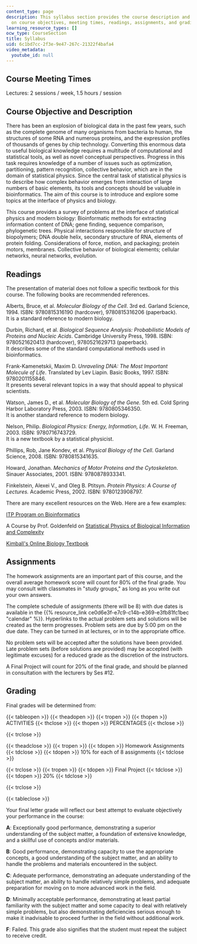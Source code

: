 ```yaml
---
content_type: page
description: This syllabus section provides the course description and information
  on course objectives, meeting times, readings, assignments, and grading.
learning_resource_types: []
ocw_type: CourseSection
title: Syllabus
uid: 6c1bd7cc-2f3e-9e47-267c-21322f4bafa4
video_metadata:
  youtube_id: null
---
```


Course Meeting Times
--------------------

Lectures: 2 sessions / week, 1.5 hours / session

Course Objective and Description
--------------------------------

There has been an explosion of biological data in the past few years, such as the complete genome of many organisms from bacteria to human, the structures of some RNA and numerous proteins, and the expression profiles of thousands of genes by chip technology. Converting this enormous data to useful biological knowledge requires a multitude of computational and statistical tools, as well as novel conceptual perspectives. Progress in this task requires knowledge of a number of issues such as optimization, partitioning, pattern recognition, collective behavior, which are in the domain of statistical physics. Since the central task of statistical physics is to describe how complex behavior emerges from interaction of large numbers of basic elements, its tools and concepts should be valuable in bioinformatics. The aim of this course is to introduce and explore some topics at the interface of physics and biology.

This course provides a survey of problems at the interface of statistical physics and modern biology: Bioinformatic methods for extracting information content of DNA; gene finding, sequence comparison, phylogenetic trees. Physical interactions responsible for structure of biopolymers; DNA double helix, secondary structure of RNA, elements of protein folding. Considerations of force, motion, and packaging; protein motors, membranes. Collective behavior of biological elements; cellular networks, neural networks, evolution.

Readings
--------

The presentation of material does not follow a specific textbook for this course. The following books are recommended references.

Alberts, Bruce, et al. _Molecular Biology of the Cell_. 3rd ed. Garland Science, 1994. ISBN: 9780815316190 (hardcover), 9780815316206 (paperback).  
It is a standard reference to modern biology.

Durbin, Richard, et al. _Biological Sequence Analysis: Probabilistic Models of Proteins and Nucleic Acids_. Cambridge University Press, 1998. ISBN: 9780521620413 (hardcover), 9780521629713 (paperback).  
It describes some of the standard computational methods used in bioinformatics.

Frank-Kamenetskii, Maxim D. _Unraveling DNA: The Most Important Molecule of Life_. Translated by Lev Liapin. Basic Books, 1997. ISBN: 9780201155846.  
It presents several relevant topics in a way that should appeal to physical scientists.

Watson, James D., et al. _Molecular Biology of the Gene._ 5th ed. Cold Spring Harbor Laboratory Press, 2003. ISBN: 9780805346350.  
It is another standard reference to modern biology.

Nelson, Philip. _Biological Physics: Energy, Information, Life_. W. H. Freeman, 2003. ISBN: 9780716743729.  
It is a new textbook by a statistical physicist.

Phillips, Rob, Jane Kondev, et al. _Physical Biology of the Cell_. Garland Science, 2008. ISBN: 9780815341635.

Howard, Jonathan. _Mechanics of Motor Proteins and the Cytoskeleton_. Sinauer Associates, 2001. ISBN: 9780878933341.

Finkelstein, Alexei V., and Oleg B. Ptitsyn. _Protein Physics: A Course of Lectures._ Academic Press, 2002. ISBN: 9780123908797.

There are many excellent resources on the Web. Here are a few examples:

[ITP Program on Bioinformatics](http://www.bic.kyoto-u.ac.jp/itp/)

A Course by Prof. Goldenfeld on [Statistical Physics of Biological Information and Complexity](http://guava.physics.uiuc.edu/~nigel/courses/598BIO/)

[Kimball's Online Biology Textbook](http://www.biology-pages.info/)

Assignments
-----------

The homework assignments are an important part of this course, and the overall average homework score will count for 80% of the final grade. You may consult with classmates in "study groups," as long as you write out your own answers.

The complete schedule of assignments (there will be 8) with due dates is available in the {{% resource_link ce0d6e3f-e7c9-c14b-e369-e3fb81fc1bec "calendar" %}}. Hyperlinks to the actual problem sets and solutions will be created as the term progresses. Problem sets are due by 5:00 pm on the due date. They can be turned in at lectures, or in to the appropriate office.

No problem sets will be accepted after the solutions have been provided. Late problem sets (before solutions are provided) may be accepted (with legitimate excuses) for a reduced grade as the discretion of the instructors.

A Final Project will count for 20% of the final grade, and should be planned in consultation with the lecturers by Ses #12.

Grading
-------

Final grades will be determined from:

{{< tableopen >}}
{{< theadopen >}}
{{< tropen >}}
{{< thopen >}}
ACTIVITIES
{{< thclose >}}
{{< thopen >}}
PERCENTAGES
{{< thclose >}}

{{< trclose >}}

{{< theadclose >}}
{{< tropen >}}
{{< tdopen >}}
Homework Assignments
{{< tdclose >}}
{{< tdopen >}}
10% for each of 8 assignments
{{< tdclose >}}

{{< trclose >}}
{{< tropen >}}
{{< tdopen >}}
Final Project
{{< tdclose >}}
{{< tdopen >}}
20%
{{< tdclose >}}

{{< trclose >}}

{{< tableclose >}}

Your final letter grade will reflect our best attempt to evaluate objectively your performance in the course:

**A**: Exceptionally good performance, demonstrating a superior understanding of the subject matter, a foundation of extensive knowledge, and a skillful use of concepts and/or materials.

**B**: Good performance, demonstrating capacity to use the appropriate concepts, a good understanding of the subject matter, and an ability to handle the problems and materials encountered in the subject.

**C**: Adequate performance, demonstrating an adequate understanding of the subject matter, an ability to handle relatively simple problems, and adequate preparation for moving on to more advanced work in the field.

**D**: Minimally acceptable performance, demonstrating at least partial familiarity with the subject matter and some capacity to deal with relatively simple problems, but also demonstrating deficiencies serious enough to make it inadvisable to proceed further in the field without additional work.

**F**: Failed. This grade also signifies that the student must repeat the subject to receive credit.